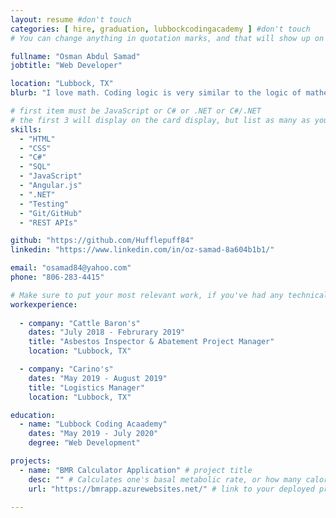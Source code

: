 ```yaml
---
layout: resume #don't touch
categories: [ hire, graduation, lubbockcodingacademy ] #don't touch
# You can change anything in quotation marks, and that will show up on your profile.

fullname: "Osman Abdul Samad"
jobtitle: "Web Developer"

location: "Lubbock, TX"
blurb: "I love math. Coding logic is very similar to the logic of mathematical equations. Coding is basically sovling mathematical equations and puzzles which is intriguing to me. I spend a lot of time on my computer, playing strategy video games as well." # Write what you'd like potential employers to know about you, and your story of how you became passionate for coding as a career.

# first item must be JavaScript or C# or .NET or C#/.NET
# the first 3 will display on the card display, but list as many as you want, they will be visible on your hire page
skills:
  - "HTML"
  - "CSS"
  - "C#"
  - "SQL"
  - "JavaScript"
  - "Angular.js"
  - ".NET"
  - "Testing"
  - "Git/GitHub"
  - "REST APIs"

github: "https://github.com/Hufflepuff84"
linkedin: "https://www.linkedin.com/in/oz-samad-8a604b1b1/"

email: "osamad84@yahoo.com"
phone: "806-283-4415"

# Make sure to put your most relevant work, if you've had any technical roles or relevant skills like management, etc. Don't worry about putting every job you've had!
workexperience:
  
  - company: "Cattle Baron's"
    dates: "July 2018 - Februrary 2019"
    title: "Asbestos Inspector & Abatement Project Manager"
    location: "Lubbock, TX"

  - company: "Carino's"
    dates: "May 2019 - August 2019"
    title: "Logistics Manager"
    location: "Lubbock, TX"

education:
  - name: "Lubbock Coding Acaademy"
    dates: "May 2019 - July 2020"
    degree: "Web Development"

projects:
  - name: "BMR Calculator Application" # project title
    desc: "" # Calculates one's basal metabolic rate, or how many calories they need to consumer per day.
    url: "https://bmrapp.azurewebsites.net/" # link to your deployed project

---
```

